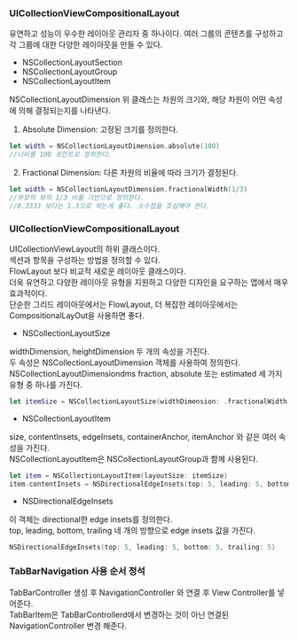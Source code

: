 ### UICollectionViewCompositionalLayout
유연하고 성능이 우수한 레이아웃 관리자 중 하나이다. 여러 그룹의 콘텐츠를 구성하고 각 그룹에 대한 다양한 레이아웃을 만들 수 있다.<br>
- NSCollectionLayoutSection
- NSCollectionLayoutGroup
- NSCollectionLayoutItem


NSCollectionLayoutDimension
위 클래스는 차원의 크기와, 해당 차원이 어떤 속성에 의해 결정되는지를 나타낸다.<br>
1. Absolute Dimension: 고정된 크기를 정의한다.
```swift
let width = NSCollectionLayoutDimension.absolute(100)
//너비를 100 포인트로 정의한다.
```
2. Fractional Dimension: 다른 차원의 비율에 따라 크기가 결정된다.
```swift
let width = NSCollectionLayoutDimension.fractionalWidth(1/3)
//부모의 뷰의 1/3 비율 기반으로 정의한다.
//0.3333 보다는 1.3으로 하는게 좋다. 소수점을 조심해야 한다.
```
### UICollectionViewCompositionalLayout
UICollectionViewLayout의 하위 클래스이다.<br>
섹션과 항목을 구성하는 방법을 정의할 수 있다.<br>
FlowLayout 보다 비교적 새로운 레이아웃 클래스이다.<br>
더욱 유연하고 다양한 레이아웃 유형을 지원하고 다양한 디자인을 요구하는 앱에서 매우 효과적이다.<br>
단순한 그리드 레이아웃에서는 FlowLayout, 더 복잡한 레이아웃에서는 CompositionalLayOut을 사용하면 좋다.<br>

- NSCollectionLayoutSize<br>

widthDimension, heightDimension 두 개의 속성을 가진다.<br>
두 속성은 NSCollectionLayoutDimension 객체를 사용하여 정의한다.<br>
NSCollectionLayoutDimensiondms fraction, absolute 또는 estimated 세 가지 유형 중 하나를 가진다.<br>
```swift
let itemSize = NSCollectionLayoutSize(widthDimension: .fractionalWidth(width), heightDimension: .fractionalHeight(1.0))
```
- NSCollectionLayoutItem<br>

size, contentInsets, edgeInsets, containerAnchor, itemAnchor 와 같은 여러 속성을 가진다.<br>
NSCollectionLayoutItem은 NSCollectionLayoutGroup과 함께 사용된다.<br>
```swift
let item = NSCollectionLayoutItem(layoutSize: itemSize)
item.contentInsets = NSDirectionalEdgeInsets(top: 5, leading: 5, bottom: 5, trailing: 5)
```
- NSDirectionalEdgeInsets<br>

이 객체는 directional한 edge insets를 정의한다.<br>
top, leading, bottom, trailing 네 개의 방향으로 edge insets 값을 가진다. <br>
```swift
NSDirectionalEdgeInsets(top: 5, leading: 5, bottom: 5, trailing: 5)
```
### TabBarNavigation 사용 순서 정석
TabBarController 생성 후 NavigationController 와 연결 후 View Controller를 넣어준다.<br>
TabBarItem은 TabBarControllerd에서 변경하는 것이 아닌 연결된 NavigationController 변경 해준다.
